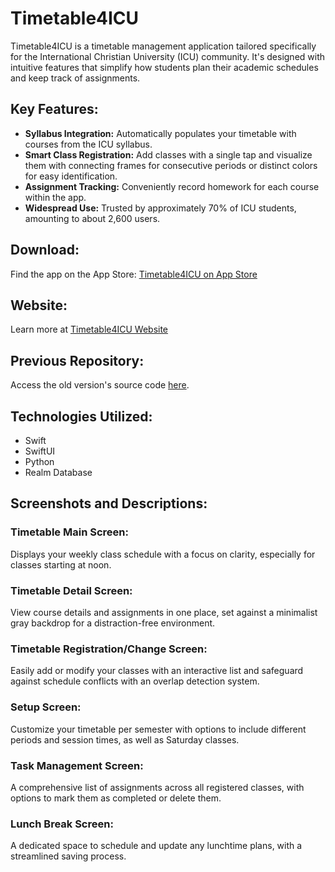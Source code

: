 # Timetable4ICU

Timetable4ICU is a timetable management application tailored specifically for the International Christian University (ICU) community. It's designed with intuitive features that simplify how students plan their academic schedules and keep track of assignments.

## Key Features:

- **Syllabus Integration:** Automatically populates your timetable with courses from the ICU syllabus.
- **Smart Class Registration:** Add classes with a single tap and visualize them with connecting frames for consecutive periods or distinct colors for easy identification.
- **Assignment Tracking:** Conveniently record homework for each course within the app.
- **Widespread Use:** Trusted by approximately 70% of ICU students, amounting to about 2,600 users.

## Download:

Find the app on the App Store: [Timetable4ICU on App Store](https://apps.apple.com/jp/app/timetable4icu/id1605478409)

## Website:

Learn more at [Timetable4ICU Website](https://www.timetable4icu.com)

## Previous Repository:

Access the old version's source code [here](https://github.com/kohshi54/timetable.ver5).

## Technologies Utilized:

- Swift
- SwiftUI
- Python
- Realm Database

## Screenshots and Descriptions:

### Timetable Main Screen:
Displays your weekly class schedule with a focus on clarity, especially for classes starting at noon.

### Timetable Detail Screen:
View course details and assignments in one place, set against a minimalist gray backdrop for a distraction-free environment.

### Timetable Registration/Change Screen:
Easily add or modify your classes with an interactive list and safeguard against schedule conflicts with an overlap detection system.

### Setup Screen:
Customize your timetable per semester with options to include different periods and session times, as well as Saturday classes.

### Task Management Screen:
A comprehensive list of assignments across all registered classes, with options to mark them as completed or delete them.

### Lunch Break Screen:
A dedicated space to schedule and update any lunchtime plans, with a streamlined saving process.
